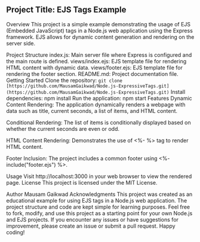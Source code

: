 ## Project Title: EJS Tags Example
Overview
This project is a simple example demonstrating the usage of EJS (Embedded JavaScript) tags in a Node.js web application using the Express framework. EJS allows for dynamic content generation and rendering on the server side.

Project Structure
index.js: Main server file where Express is configured and the main route is defined.
views/index.ejs: EJS template file for rendering HTML content with dynamic data.
views/footer.ejs: EJS template file for rendering the footer section.
README.md: Project documentation file.
Getting Started
Clone the repository: ``git clone [https://github.com/MausamGaikwad/Node.js-ExpressiveTags.git](https://github.com/MausamGaikwad/Node.js-ExpressiveTags.git)``
Install dependencies: npm install
Run the application: npm start
Features
Dynamic Content Rendering: The application dynamically renders a webpage with data such as title, current seconds, a list of items, and HTML content.

Conditional Rendering: The list of items is conditionally displayed based on whether the current seconds are even or odd.

HTML Content Rendering: Demonstrates the use of <%- %> tag to render HTML content.

Footer Inclusion: The project includes a common footer using <%- include("footer.ejs") %>.

Usage
Visit http://localhost:3000 in your web browser to view the rendered page.
License
This project is licensed under the MIT License.

Author
Mausam Gaikwad
Acknowledgments
This project was created as an educational example for using EJS tags in a Node.js web application.
The project structure and code are kept simple for learning purposes.
Feel free to fork, modify, and use this project as a starting point for your own Node.js and EJS projects. If you encounter any issues or have suggestions for improvement, please create an issue or submit a pull request. Happy coding!
